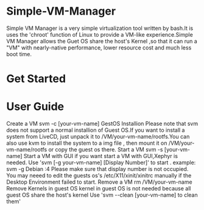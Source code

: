 # Simple-VM-Manager
Simple VM Manager is a very simple virtualization tool written by bash.It is uses the 'chroot' function of Linux to provide a VM-like experience.Simple VM Manager allows the Guet OS share the host's Kernel ,so that it can run a "VM"  with nearly-native performance, lower resource cost and much less boot time.
# Get Started
# User Guide
Create a VM
      svm -c [your-vm-name] 
GestOS Installion
      Please note that svm does not support a normal installion of Guest OS.If you want to install a system from  LiveCD, just unpack it to /VM/your-vm-name/rootfs.You can also use kvm to install the system to a img file , then mount it on /VM/your-vm-name/rootfs or copy the guest os there.
Start a VM 
     svm -s [your-vm-name] 
Start a VM with GUI
    if you want start a VM with GUI,Xephyr is needed. Use 'svm [-g your-vm-name]  [Display Number]' to start .
    example:
    svm -g Debian :4
    Please make sure that display number is not occupied.
    You may neeed to edit the guests os's /etc/X11/xinit/xinitrc manually if the Desktop Environment failed to start.
Remove a VM
    rm /VM/your-vm-name
Remove Kernels in guest OS
     kernel in guest OS is not needed because all guest OS share the host's kernel 
     Use 'svm --clean [your-vm-name] to clean them'
